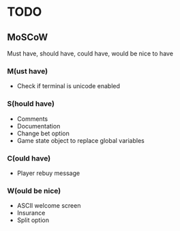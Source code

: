 # TODO
## MoSCoW
Must have, should have, could have, would be nice to have

### M(ust have)
- Check if terminal is unicode enabled

### S(hould have)
- Comments
- Documentation
- Change bet option
- Game state object to replace global variables

### C(ould have)
- Player rebuy message

### W(ould be nice)
- ASCII welcome screen
- Insurance
- Split option

